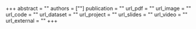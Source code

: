 +++
abstract = ""
authors = [""]
publication = ""
url_pdf = ""
url_image = ""
url_code = ""
url_dataset = ""
url_project = ""
url_slides = ""
url_video = ""
url_external = ""
+++